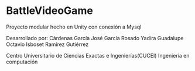 # BattleVideoGame
Proyecto modular hecho en Unity con conexión a Mysql


Desarrollado por:
Cárdenas García José
García Rosado Yadira Guadalupe
Octavio Isboset Ramírez Gutiérrez


Centro Universitario de Ciencias Exactas e Ingenierías(CUCEI)
Ingeniería en computación


